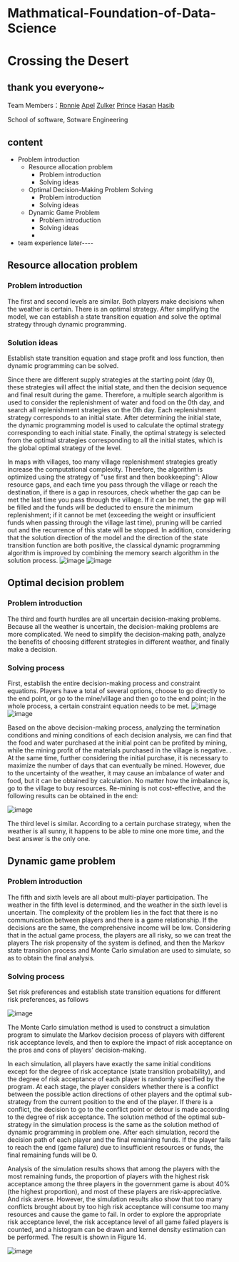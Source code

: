 # Mathmatical-Foundation-of-Data-Science

# Crossing the Desert


## thank you everyone~

Team Members：[Ronnie](https://github.com/mahfuztbt)
[Apel](https://github.com/apel2021)
[Zulker](https://github.com/ZulkRS) 
[Prince](https://github.com/awprince69) 
[Hasan](https://github.com/hasan120328) 
[Hasib](https://github.com/hasib-mmu007)

School of software, Sotware Engineering



## content

- Problem introduction 
  - Resource allocation problem
    - Problem introduction
    - Solving ideas
  - Optimal Decision-Making Problem Solving
    - Problem introduction
    - Solving ideas
  - Dynamic Game Problem
    - Problem introduction
    - Solving ideas
    - 
- team experience later----


## Resource allocation problem

### Problem introduction

The first and second levels are similar. Both players make decisions when the weather is certain. There is an optimal strategy. After simplifying the model, we can establish a state transition equation and solve the optimal strategy through dynamic programming.




### Solution ideas

Establish state transition equation and stage profit and loss function, then dynamic programming can be solved.

Since there are different supply strategies at the starting point (day 0), these strategies will affect the initial state, and then the decision sequence and final result during the game. Therefore, a multiple search algorithm is used to consider the replenishment of water and food on the 0th day, and search all replenishment strategies on the 0th day. Each replenishment strategy corresponds to an initial state. After determining the initial state, the dynamic programming model is used to calculate the optimal strategy corresponding to each initial state. Finally, the optimal strategy is selected from the optimal strategies corresponding to all the initial states, which is the global optimal strategy of the level.

In maps with villages, too many village replenishment strategies greatly increase the computational complexity. Therefore, the algorithm is optimized using the strategy of "use first and then bookkeeping": Allow resource gaps, and each time you pass through the village or reach the destination, if there is a gap in resources, check whether the gap can be met the last time you pass through the village. If it can be met, the gap will be filled and the funds will be deducted to ensure the minimum replenishment; if it cannot be met (exceeding the weight or insufficient funds when passing through the village last time), pruning will be carried out and the recurrence of this state will be stopped. In addition, considering that the solution direction of the model and the direction of the state transition function are both positive, the classical dynamic programming algorithm is improved by combining the memory search algorithm in the solution process. 
![image](https://user-images.githubusercontent.com/67628125/146635840-0d39998a-946a-4d18-a25e-3745639adcf9.png)
![image](https://user-images.githubusercontent.com/67628125/146635849-111b4dbf-1e35-4fbe-ac33-dc9d96a7311b.png)


## Optimal decision problem

### Problem introduction

The third and fourth hurdles are all uncertain decision-making problems. Because all the weather is uncertain, the decision-making problems are more complicated. We need to simplify the decision-making path, analyze the benefits of choosing different strategies in different weather, and finally make a decision.



### Solving process

First, establish the entire decision-making process and constraint equations. Players have a total of several options, choose to go directly to the end point, or go to the mine/village and then go to the end point; in the whole process, a certain constraint equation needs to be met.
![image](https://user-images.githubusercontent.com/67628125/146635903-31f5b49d-321c-4381-93d4-5d17e10479b4.png)
![image](https://user-images.githubusercontent.com/67628125/146636056-86b252dd-a68e-4f57-8d0c-a1f9ef938228.png)


Based on the above decision-making process, analyzing the termination conditions and mining conditions of each decision analysis, we can find that the food and water purchased at the initial point can be profited by mining, while the mining profit of the materials purchased in the village is negative. . At the same time, further considering the initial purchase, it is necessary to maximize the number of days that can eventually be mined. However, due to the uncertainty of the weather, it may cause an imbalance of water and food, but it can be obtained by calculation. No matter how the imbalance is, go to the village to buy resources. Re-mining is not cost-effective, and the following results can be obtained in the end:

![image](https://user-images.githubusercontent.com/67628125/146636075-4effe964-d631-4016-b0a8-50e07c4293df.png)


The third level is similar. According to a certain purchase strategy, when the weather is all sunny, it happens to be able to mine one more time, and the best answer is the only one.

## Dynamic game problem

### Problem introduction

The fifth and sixth levels are all about multi-player participation. The weather in the fifth level is determined, and the weather in the sixth level is uncertain. The complexity of the problem lies in the fact that there is no communication between players and there is a game relationship. If the decisions are the same, the comprehensive income will be low. Considering that in the actual game process, the players are all risky, so we can treat the players The risk propensity of the system is defined, and then the Markov state transition process and Monte Carlo simulation are used to simulate, so as to obtain the final analysis.



### Solving process

Set risk preferences and establish state transition equations for different risk preferences, as follows

![image](https://user-images.githubusercontent.com/67628125/146636193-6ec6e0a6-a3d5-45b6-ab23-5c3c0040ed83.png)

The Monte Carlo simulation method is used to construct a simulation program to simulate the Markov decision process of players with different risk acceptance levels, and then to explore the impact of risk acceptance on the pros and cons of players' decision-making.

In each simulation, all players have exactly the same initial conditions except for the degree of risk acceptance (state transition probability), and the degree of risk acceptance of each player is randomly specified by the program. At each stage, the player considers whether there is a conflict between the possible action directions of other players and the optimal sub-strategy from the current position to the end of the player. If there is a conflict, the decision to go to the conflict point or detour is made according to the degree of risk acceptance. The solution method of the optimal sub-strategy in the simulation process is the same as the solution method of dynamic programming in problem one. After each simulation, record the decision path of each player and the final remaining funds. If the player fails to reach the end (game failure) due to insufficient resources or funds, the final remaining funds will be 0. 

Analysis of the simulation results shows that among the players with the most remaining funds, the proportion of players with the highest risk acceptance among the three players in the government game is about 40% (the highest proportion), and most of these players are risk-appreciative. And risk averse. However, the simulation results also show that too many conflicts brought about by too high risk acceptance will consume too many resources and cause the game to fail. In order to explore the appropriate risk acceptance level, the risk acceptance level of all game failed players is counted, and a histogram can be drawn and kernel density estimation can be performed. The result is shown in Figure 14.

![image](https://user-images.githubusercontent.com/67628125/146636214-d59fead3-37ec-43fb-9f02-53e7a164a191.png)



